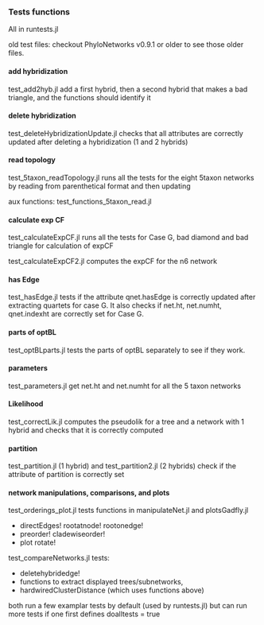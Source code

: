 ### Tests functions
All in runtests.jl

old test files: checkout PhyloNetworks v0.9.1 or older to see those older files.

#### add hybridization

test_add2hyb.jl add a first hybrid, then a second hybrid that
makes a bad triangle, and the
functions should identify it

#### delete hybridization

test_deleteHybridizationUpdate.jl checks that all attributes are correctly updated after deleting a hybridization (1 and 2 hybrids)

#### read topology

test_5taxon_readTopology.jl runs all the tests for the eight 5taxon
networks by reading from parenthetical format and then updating

aux functions: test_functions_5taxon_read.jl

#### calculate exp CF

test_calculateExpCF.jl runs all the tests for Case G, bad diamond and
bad triangle for calculation of expCF

test_calculateExpCF2.jl computes the expCF for the n6 network

#### has Edge

test_hasEdge.jl tests if the attribute qnet.hasEdge is correctly
updated after extracting quartets for case G. It also checks if
net.ht, net.numht, qnet.indexht are correctly set for Case G.

#### parts of optBL

test_optBLparts.jl tests the parts of optBL separately to see if they
work.

#### parameters

test_parameters.jl get net.ht and net.numht for all the 5 taxon networks

#### Likelihood

test_correctLik.jl computes the pseudolik for a tree and a network with 1 hybrid and checks that it is correctly computed

#### partition

test_partition.jl (1 hybrid) and test_partition2.jl (2 hybrids) check if the attribute of partition is correctly set

#### network manipulations, comparisons, and plots

test_orderings_plot.jl tests functions in manipulateNet.jl and plotsGadfly.jl
- directEdges! rootatnode! rootonedge!
- preorder! cladewiseorder!
- plot rotate!

test_compareNetworks.jl tests:
 - deletehybridedge!
 - functions to extract displayed trees/subnetworks,
 - hardwiredClusterDistance (which uses functions above)

both run a few examplar tests by default (used by runtests.jl)
but can run more tests if one first defines doalltests = true
